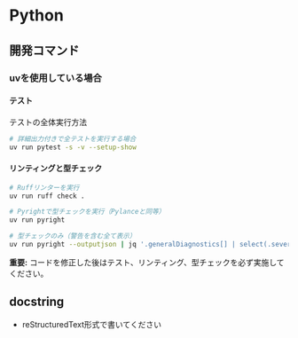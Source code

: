 # Python

## 開発コマンド

### uvを使用している場合

#### テスト

テストの全体実行方法

```bash
# 詳細出力付きで全テストを実行する場合
uv run pytest -s -v --setup-show
```

#### リンティングと型チェック

```bash
# Ruffリンターを実行
uv run ruff check .

# Pyrightで型チェックを実行（Pylanceと同等）
uv run pyright

# 型チェックのみ（警告を含む全て表示）
uv run pyright --outputjson | jq '.generalDiagnostics[] | select(.severity != "information")'
```

**重要:** コードを修正した後はテスト、リンティング、型チェックを必ず実施してください。

## docstring

- reStructuredText形式で書いてください
